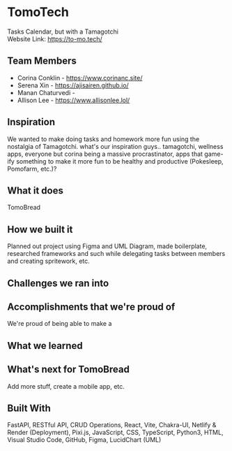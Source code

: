 # TomoTech
Tasks Calendar, but with a Tamagotchi \
Website Link: https://to-mo.tech/

## Team Members
- Corina Conklin - https://www.corinanc.site/
- Serena Xin - https://ajisairen.github.io/
- Manan Chaturvedi - 
- Allison Lee - https://www.allisonlee.lol/

## Inspiration
We wanted to make doing tasks and homework more fun using the nostalgia of Tamagotchi.
what's our inspiration guys.. tamagotchi, wellness apps, everyone but corina being a massive procrastinator, apps that game-ify something to make it more fun to be healthy and productive (Pokesleep, Pomofarm, etc.)?

## What it does
TomoBread 

## How we built it
Planned out project using Figma and UML Diagram, made boilerplate, researched frameworks and such while delegating tasks between members and creating spritework, etc.

## Challenges we ran into


## Accomplishments that we're proud of
We're proud of being able to make a 

## What we learned


## What's next for TomoBread
Add more stuff, create a mobile app, etc.

## Built With
FastAPI, RESTful API, CRUD Operations, React, Vite, Chakra-UI, Netlify & Render (Deployment), Pixi.js, JavaScript, CSS, TypeScript, Python3, HTML, Visual Studio Code, GitHub, Figma, LucidChart (UML)
